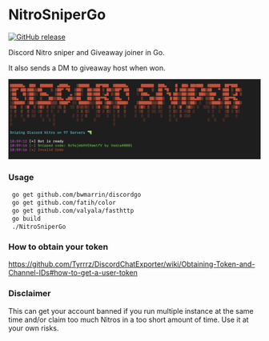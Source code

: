 # NitroSniperGo

[![GitHub release](https://img.shields.io/github/release/Naereen/StrapDown.js.svg)](https://github.com/Vedzaa/NitroSniperGo/releases)

Discord Nitro sniper and Giveaway joiner in Go.

It also sends a DM to giveaway host when won.

![Screenshot](screenshot.png)

### Usage

```
 go get github.com/bwmarrin/discordgo
 go get github.com/fatih/color
 go get github.com/valyala/fasthttp
 go build
 ./NitroSniperGo
 ```
 
### How to obtain your token
https://github.com/Tyrrrz/DiscordChatExporter/wiki/Obtaining-Token-and-Channel-IDs#how-to-get-a-user-token

### Disclaimer
This can get your account banned if you run multiple instance at the same time and/or claim too much Nitros in a too short amount of time. Use it at your own risks.
